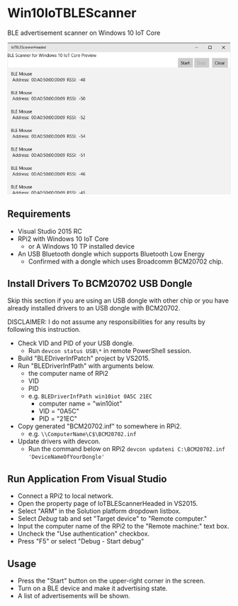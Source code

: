 # Win10IoTBLEScanner
BLE advertisement scanner on Windows 10 IoT Core

![screen](screen.png)

## Requirements
* Visual Studio 2015 RC
* RPi2 with Windows 10 IoT Core
	- or A Windows 10 TP installed device
* An USB Bluetooth dongle which supports Bluetooth Low Energy
	- Confirmed with a dongle which uses Broadcomm BCM20702 chip.

## Install Drivers To BCM20702 USB Dongle
Skip this section if you are using an USB dongle with other chip or you have already installed drivers to an USB dongle with BCM20702.

DISCLAIMER: I do not assume any responsibilities for any results by following this instruction.

* Check VID and PID of your USB dongle.
    - Run `devcon status USB\*` in remote PowerShell session.
* Build "BLEDriverInfPatch" project by VS2015.
* Run "BLEDriverInfPath" with arguments below.
    - the computer name of RPi2
    - VID
    - PID
    - e.g. `BLEDriverInfPath win10iot 0A5C 21EC`
        + computer name = "win10iot"
        + VID = "0A5C"
        + PID = "21EC" 
* Copy generated "BCM20702.inf" to somewhere in RPi2.
    - e.g. `\\ComputerName\C$\BCM20702.inf`
* Update drivers with devcon.
    * Run the command below on RPi2
        `devcon updateni C:\BCM20702.inf 'DeviceNameOfYourDongle'`

## Run Application From Visual Studio
* Connect a RPi2 to local network.
* Open the property page of IoTBLEScannerHeaded in VS2015.
* Select "ARM" in the Solution platform dropdown listbox.
* Select *Debug* tab and set "Target device" to "Remote computer."
* Input the computer name of the RPi2 to the "Remote machine:" text box.
* Uncheck the "Use authentication" checkbox.
* Press "F5" or select "Debug - Start debug"

## Usage
* Press the "Start" button on the upper-right corner in the screen.
* Turn on a BLE device and make it advertising state.
* A list of advertisements will be shown.

